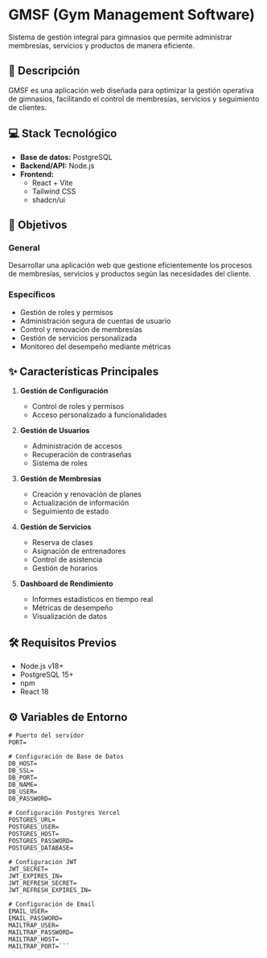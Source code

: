 # GMSF (Gym Management Software)

Sistema de gestión integral para gimnasios que permite administrar membresías, servicios y productos de manera eficiente.

## 🎯 Descripción

GMSF es una aplicación web diseñada para optimizar la gestión operativa de gimnasios, facilitando el control de membresías, servicios y seguimiento de clientes.

## 💻 Stack Tecnológico

- **Base de datos:** PostgreSQL
- **Backend/API:** Node.js
- **Frontend:** 
  - React + Vite
  - Tailwind CSS
  - shadcn/ui

## 🚀 Objetivos

### General
Desarrollar una aplicación web que gestione eficientemente los procesos de membresías, servicios y productos según las necesidades del cliente.

### Específicos
- Gestión de roles y permisos
- Administración segura de cuentas de usuario
- Control y renovación de membresías
- Gestión de servicios personalizada
- Monitoreo del desempeño mediante métricas

## ✨ Características Principales

1. **Gestión de Configuración**
   - Control de roles y permisos
   - Acceso personalizado a funcionalidades

2. **Gestión de Usuarios**
   - Administración de accesos
   - Recuperación de contraseñas
   - Sistema de roles

3. **Gestión de Membresías**
   - Creación y renovación de planes
   - Actualización de información
   - Seguimiento de estado

4. **Gestión de Servicios**
   - Reserva de clases
   - Asignación de entrenadores
   - Control de asistencia
   - Gestión de horarios

5. **Dashboard de Rendimiento**
   - Informes estadísticos en tiempo real
   - Métricas de desempeño
   - Visualización de datos

## 🛠️ Requisitos Previos

- Node.js v18+
- PostgreSQL 15+
- npm
- React 18

## ⚙️ Variables de Entorno

```env
# Puerto del servidor
PORT=

# Configuración de Base de Datos
DB_HOST=
DB_SSL=
DB_PORT=
DB_NAME=
DB_USER=
DB_PASSWORD=

# Configuración Postgres Vercel
POSTGRES_URL=
POSTGRES_USER=
POSTGRES_HOST=
POSTGRES_PASSWORD=
POSTGRES_DATABASE=

# Configuración JWT
JWT_SECRET=
JWT_EXPIRES_IN=
JWT_REFRESH_SECRET=
JWT_REFRESH_EXPIRES_IN=

# Configuración de Email
EMAIL_USER=
EMAIL_PASSWORD=
MAILTRAP_USER=
MAILTRAP_PASSWORD=
MAILTRAP_HOST=
MAILTRAP_PORT=```